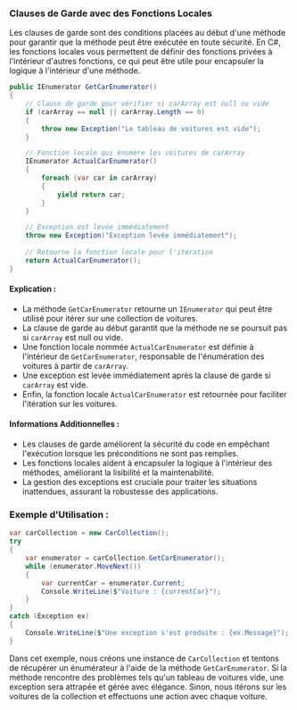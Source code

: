### Clauses de Garde avec des Fonctions Locales

Les clauses de garde sont des conditions placées au début d'une méthode pour garantir que la méthode peut être exécutée en toute sécurité. En C#, les fonctions locales vous permettent de définir des fonctions privées à l'intérieur d'autres fonctions, ce qui peut être utile pour encapsuler la logique à l'intérieur d'une méthode.

```csharp
public IEnumerator GetCarEnumerator()
{
    // Clause de garde pour vérifier si carArray est null ou vide
    if (carArray == null || carArray.Length == 0)
    {
        throw new Exception("Le tableau de voitures est vide");
    }

    // Fonction locale qui énumère les voitures de carArray
    IEnumerator ActualCarEnumerator()
    {
        foreach (var car in carArray)
        {
            yield return car;
        }
    }

    // Exception est levée immédiatement
    throw new Exception("Exception levée immédiatement");
    
    // Retourne la fonction locale pour l'itération
    return ActualCarEnumerator();
}
```

#### Explication :
- La méthode `GetCarEnumerator` retourne un `IEnumerator` qui peut être utilisé pour itérer sur une collection de voitures.
- La clause de garde au début garantit que la méthode ne se poursuit pas si `carArray` est null ou vide.
- Une fonction locale nommée `ActualCarEnumerator` est définie à l'intérieur de `GetCarEnumerator`, responsable de l'énumération des voitures à partir de `carArray`.
- Une exception est levée immédiatement après la clause de garde si `carArray` est vide.
- Enfin, la fonction locale `ActualCarEnumerator` est retournée pour faciliter l'itération sur les voitures.

#### Informations Additionnelles :
- Les clauses de garde améliorent la sécurité du code en empêchant l'exécution lorsque les préconditions ne sont pas remplies.
- Les fonctions locales aident à encapsuler la logique à l'intérieur des méthodes, améliorant la lisibilité et la maintenabilité.
- La gestion des exceptions est cruciale pour traiter les situations inattendues, assurant la robustesse des applications.

### Exemple d'Utilisation :

```csharp
var carCollection = new CarCollection();
try
{
    var enumerator = carCollection.GetCarEnumerator();
    while (enumerator.MoveNext())
    {
        var currentCar = enumerator.Current;
        Console.WriteLine($"Voiture : {currentCar}");
    }
}
catch (Exception ex)
{
    Console.WriteLine($"Une exception s'est produite : {ex.Message}");
}
```

Dans cet exemple, nous créons une instance de `CarCollection` et tentons de récupérer un énumérateur à l'aide de la méthode `GetCarEnumerator`. Si la méthode rencontre des problèmes tels qu'un tableau de voitures vide, une exception sera attrapée et gérée avec élégance. Sinon, nous itérons sur les voitures de la collection et effectuons une action avec chaque voiture.